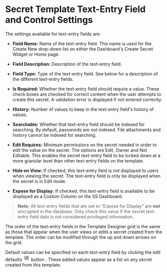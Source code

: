 [title]: # (Secret Template Text-Entry Field and Control Settings)
[tags]: # (XXX)
[priority]: # (10)

# Secret Template Text-Entry Field and Control Settings

The settings available for text-entry fields are:

- **Field Name:** Name of the text-entry field. This name is used for the Create New drop-down list on either the Dashboard's Create Secret Widget or Home page.

- **Field Description:** Description of the text-entry field.

- **Field Type:** Type of the text-entry field. See below for a description of the different text-entry fields.

- **Is Required:** Whether the text-entry field should require a value. These check boxes are checked for correct content when the user attempts to create this secret. A validation error is displayed if not entered correctly.

- **History:** Number of values to keep in the text-entry field's history of values.

- **Searchable:** Whether that text-entry field should be indexed for searching. By default, passwords are not indexed. File attachments and history cannot be indexed for searching.

- **Edit Requires:** Minimum permissions on the secret needed in order to edit the value on the secret. The options are Edit, Owner and Not Editable. This enables the secret text-entry field to be locked down at a more granular level than other text-entry fields on the template.

- **Hide on View:** If checked, this text-entry field is not displayed to users when viewing the secret. The text-entry field is only be displayed when the secret is in Edit mode.

- **Expose for Display:** If checked, this text-entry field is available to be displayed as a Custom Column on the SS Dashboard.

> **Note:** All text-entry fields that are set to "Expose for Display" are **not** encrypted in the database. Only check this value if the secret text-entry field data is not considered privileged information.

The order of the text-entry fields in the Template Designer grid is the same as those that appear when the user views or edits a secret created from the template. The order can be modified through the up and down arrows on the grid.

Default values can be specified on each text-entry field by clicking the edit defaults ![1553806481985](images/1553806481985.png) button . These added values appear as a list on any secret created from this template.
